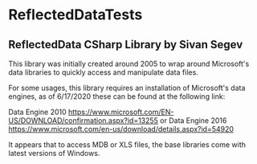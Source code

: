 # ReflectedDataTests

ReflectedData CSharp Library by Sivan Segev
--------------------------------------------

This library was initially created around 2005 to wrap around Microsoft's data libraries to quickly access and 
manipulate data files.

For some usages, this library requires an installation of Microsoft's data 
engines, as of 6/17/2020 these can be found at the following link:

Data Engine 2010
https://www.microsoft.com/EN-US/DOWNLOAD/confirmation.aspx?id=13255
or
Data Engine 2016
https://www.microsoft.com/en-us/download/details.aspx?id=54920

It appears that to access MDB or XLS files, the base libraries come with latest versions of Windows.
